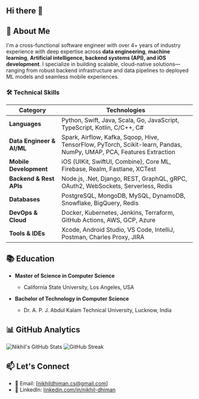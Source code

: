 ## Hi there 👋

## 📖 About Me
I'm a cross-functional software engineer with over 4+ years of industry experience with deep expertise across **data engineering**, **machine learning**, **Artificial intelligence, backend systems (API), and iOS development**. I specialize in building scalable, cloud-native solutions—ranging from robust backend infrastructure and data pipelines to deployed ML models and seamless mobile experiences.


### 🛠️ Technical Skills
| **Category**           | **Technologies**                                                                 |
|------------------------|----------------------------------------------------------------------------------|
| **Languages**          | Python, Swift, Java, Scala, Go, JavaScript, TypeScript, Kotlin, C/C++, C#             |
| **Data Engineer & AI/ML**          | Spark, Airflow, Kafka, Sqoop, Hive, TensorFlow, PyTorch, Scikit-learn, Pandas, NumPy, UMAP, PCA, Features Extraction   |
| **Mobile Development** | iOS (UIKit, SwiftUI, Combine), Core ML, Firebase, Realm, Fastlane, XCTest       |
| **Backend & Rest APIs**     | Node.js, .Net, Django, REST, GraphQL, gRPC, OAuth2, WebSockets, Serverless, Redis     |
| **Databases**          | PostgreSQL, MongoDB, MySQL, DynamoDB, Snowflake, BigQuery, Redis                |
| **DevOps & Cloud**     | Docker, Kubernetes, Jenkins, Terraform, GitHub Actions, AWS, GCP, Azure         |
| **Tools & IDEs**       | Xcode, Android Studio, VS Code, IntelliJ, Postman, Charles Proxy, JIRA          |


## 📚 Education
- **Master of Science in Computer Science**
  - California State University, Los Angeles, USA

- **Bachelor of Technology in Computer Science**
  - Dr. A. P. J. Abdul Kalam Technical University, Lucknow, India


## 📊 GitHub Analytics

![Nikhil's GitHub Stats](https://github-readme-stats.vercel.app/api?username=NikhilDhiman&show_icons=true&theme=radical)
![GitHub Streak](https://github-readme-streak-stats.herokuapp.com/?user=NikhilDhiman&theme=dark)


## 📫 Let's Connect
- 📧 Email: [nikhildhiman.cs@gmail.com]
- 💼 LinkedIn: [linkedin.com/in/nikhil-dhiman](https://www.linkedin.com/in/nikhil-dhiman/)

<!--
**NikhilDhiman/NikhilDhiman** is a ✨ _special_ ✨ repository because its `README.md` (this file) appears on your GitHub profile.

Here are some ideas to get you started:

- 🔭 I’m currently working on ...
- 🌱 I’m currently learning ...
- 👯 I’m looking to collaborate on ...
- 🤔 I’m looking for help with ...
- 💬 Ask me about ...
- 📫 How to reach me: ...
- 😄 Pronouns: ...
- ⚡ Fun fact: ...
-->
